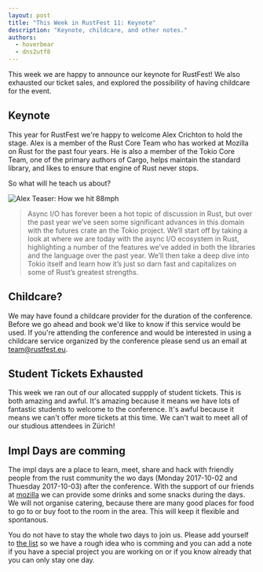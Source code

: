 ```yaml
---
layout: post
title: "This Week in RustFest 11: Keynote"
description: "Keynote, childcare, and other notes."
authors:
  - hoverbear
  - dns2utf8
---
```


This week we are happy to announce our keynote for RustFest! We also exhausted our ticket sales, and explored the possibility of having childcare for the event.

## Keynote

This year for RustFest we're happy to welcome Alex Crichton to hold the stage. Alex is a member of the Rust Core Team who has worked at Mozilla on Rust for the past four years. He is also a member of the Tokio Core Team, one of the primary authors of Cargo, helps maintain the standard library, and likes to ensure that engine of Rust never stops.

So what will he teach us about?

![Alex Teaser: How we hit 88mph](http://zurich.rustfest.eu/assets/zurich/social/acrichto.png)

> Async I/O has forever been a hot topic of discussion in Rust, but over the past year we’ve seen some significant advances in this domain with the futures crate an the Tokio project. We’ll start off by taking a look at where we are today with the async I/O ecosystem in Rust, highlighting a number of the features we’ve added in both the libraries and the language over the past year. We’ll then take a deep dive into Tokio itself and learn how it’s just so darn fast and capitalizes on some of Rust’s greatest strengths.

## Childcare?

We may have found a childcare provider for the duration of the conference. Before we go ahead and book we'd like to know if this service would be used. If you're attending the conference and would be interested in using a childcare service organized by the conference please send us an email at [team@rustfest.eu](mailto:team@rustfest.eu).

## Student Tickets Exhausted

This week we ran out of our allocated suppply of student tickets. This is both amazing and awful. It's amazing because it means we have lots of fantastic students to welcome to the conference. It's awful because it means we can't offer more tickets at this time. We can't wait to meet all of our studious attendees in Zürich!

## Impl Days are comming

The impl days are a place to learn, meet, share and hack with friendly people from the rust community the wo days (Monday 2017-10-02 and Thuesday 2017-10-03) after the conference.
With the support of our friends at [mozilla](https://mozilla.org) we can provide some drinks and some snacks during the days. We will not organise catering, because there are many good places for food to go to or buy foot to the room in the area. 
This will keep it flexible and spontanous.

You do not have to stay the whole two days to join us. Please add yourself to [the list](https://github.com/RustFestEU/blog.rustfest.eu/issues/29) so we have a rough idea who is comming and you can add a note if you have a special project you are working on or if you know already that you can only stay one day.
